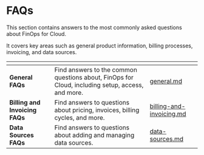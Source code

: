 # FAQs

This section contains answers to the most commonly asked questions about FinOps for Cloud.&#x20;

It covers key areas such as general product information, billing processes, invoicing, and data sources.&#x20;

<table data-card-size="large" data-view="cards"><thead><tr><th></th><th></th><th data-hidden data-card-target data-type="content-ref"></th></tr></thead><tbody><tr><td><strong>General FAQs</strong></td><td>Find answers to the common questions about, FinOps for Cloud, including setup, access, and more.</td><td><a href="general.md">general.md</a></td></tr><tr><td><strong>Billing and Invoicing FAQs</strong></td><td>Find answers to questions about pricing, invoices, billing cycles, and more.</td><td><a href="billing-and-invoicing.md">billing-and-invoicing.md</a></td></tr><tr><td><strong>Data Sources FAQs</strong></td><td>Find answers to questions about adding and managing data sources.</td><td><a href="data-sources.md">data-sources.md</a></td></tr></tbody></table>
